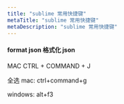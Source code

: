 ```yaml
---
title: "sublime 常用快捷键"
metaTitle: "sublime 常用快捷键"
metaDescription: "sublime 常用快捷键"
---
```


#### format json 格式化 json

MAC
CTRL + COMMAND + J




全选
mac:
ctrl+command+g

windows: alt+f3


